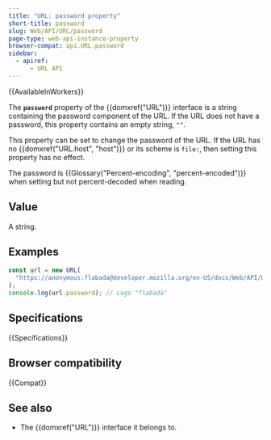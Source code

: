 ```yaml
---
title: "URL: password property"
short-title: password
slug: Web/API/URL/password
page-type: web-api-instance-property
browser-compat: api.URL.password
sidebar:
  - apiref:
      - URL API
---
```


{{AvailableInWorkers}}

The **`password`** property of the {{domxref("URL")}} interface is a string containing the password component of the URL. If the URL does not have a password, this property contains an empty string, `""`.

This property can be set to change the password of the URL. If the URL has no {{domxref("URL.host", "host")}} or its scheme is `file:`, then setting this property has no effect.

The password is {{Glossary("Percent-encoding", "percent-encoded")}} when setting but not percent-decoded when reading.

## Value

A string.

## Examples

```js
const url = new URL(
  "https://anonymous:flabada@developer.mozilla.org/en-US/docs/Web/API/URL/password",
);
console.log(url.password); // Logs "flabada"
```

## Specifications

{{Specifications}}

## Browser compatibility

{{Compat}}

## See also

- The {{domxref("URL")}} interface it belongs to.
